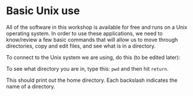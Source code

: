 # Basic Unix use

All of the software in this workshop is available for free and runs on a Unix operating system.  In order to use these applications, we need to know/review a few basic commands that will allow us to move through directories, copy and edit files, and see what is in a directory.

To connect to the Unix system we are using, do this (to be edited later):

To see what directory you are in, type this:
`pwd`
and then hit `return`.

This should print out the home directory.  Each backslash indicates the name of a directory.
